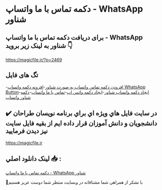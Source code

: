 # دکمه تماس با ما واتساپ - WhatsApp شناور

## برای دریافت دکمه تماس با ما واتساپ - WhatsApp شناور به لینک زیر بروید 👇

https://magicfile.ir/?p=2469

## تگ های فایل

-[افزودن دکمه تماس واتساپ به صورت شناور](https://magicfile.ir/product/%d8%af%da%a9%d9%85%d9%87-%d8%aa%d9%85%d8%a7%d8%b3-%d8%a8%d8%a7-%d9%85%d8%a7-%d9%88%d8%a7%d8%aa%d8%b3%d8%a7%d9%be-whatsapp-%d8%b4%d9%86%d8%a7%d9%88%d8%b1/)-[افزونه دکمه واتساپ WhatsApp Button](https://magicfile.ir/product/%d8%af%da%a9%d9%85%d9%87-%d8%aa%d9%85%d8%a7%d8%b3-%d8%a8%d8%a7-%d9%85%d8%a7-%d9%88%d8%a7%d8%aa%d8%b3%d8%a7%d9%be-whatsapp-%d8%b4%d9%86%d8%a7%d9%88%d8%b1/)-[ایجاد دکمه واتساپ شناور](https://magicfile.ir/product/%d8%af%da%a9%d9%85%d9%87-%d8%aa%d9%85%d8%a7%d8%b3-%d8%a8%d8%a7-%d9%85%d8%a7-%d9%88%d8%a7%d8%aa%d8%b3%d8%a7%d9%be-whatsapp-%d8%b4%d9%86%d8%a7%d9%88%d8%b1/)-[ایجاد دکمه واتس اپ](https://magicfile.ir/product/%d8%af%da%a9%d9%85%d9%87-%d8%aa%d9%85%d8%a7%d8%b3-%d8%a8%d8%a7-%d9%85%d8%a7-%d9%88%d8%a7%d8%aa%d8%b3%d8%a7%d9%be-whatsapp-%d8%b4%d9%86%d8%a7%d9%88%d8%b1/)-[تماس با ما واتساپ](https://magicfile.ir/product/%d8%af%da%a9%d9%85%d9%87-%d8%aa%d9%85%d8%a7%d8%b3-%d8%a8%d8%a7-%d9%85%d8%a7-%d9%88%d8%a7%d8%aa%d8%b3%d8%a7%d9%be-whatsapp-%d8%b4%d9%86%d8%a7%d9%88%d8%b1/)-[دکمه شناور واتساپ](https://magicfile.ir/product/%d8%af%da%a9%d9%85%d9%87-%d8%aa%d9%85%d8%a7%d8%b3-%d8%a8%d8%a7-%d9%85%d8%a7-%d9%88%d8%a7%d8%aa%d8%b3%d8%a7%d9%be-whatsapp-%d8%b4%d9%86%d8%a7%d9%88%d8%b1/)

## ✔️ در سايت فايل هاي ويژه اي براي برنامه نويسان طراحان دانشجويان و دانش آموزان قرار داده ايم از بقيه فايل سايت نيز ديدن فرماييد

https://magicfile.ir


## لينک دانلود اصلي 📥 :

[دکمه تماس با ما واتساپ - WhatsApp شناور](https://magicfile.ir/product/%d8%af%da%a9%d9%85%d9%87-%d8%aa%d9%85%d8%a7%d8%b3-%d8%a8%d8%a7-%d9%85%d8%a7-%d9%88%d8%a7%d8%aa%d8%b3%d8%a7%d9%be-whatsapp-%d8%b4%d9%86%d8%a7%d9%88%d8%b1/) 


🙏با تشکر از همراهي شما مشتاقانه در وبسایت منتظر شما دوست عزیز هستیم

